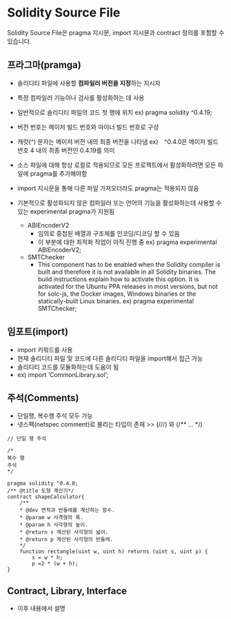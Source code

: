 # Solidity Source File

Solidity Source File은 pragma 지시문, import 지시문과 contract 정의를 포함할 수 있습니다.

## 프라그마(pramga)
- 솔리디티 파일에 사용할 **컴파일러 버전을 지정**하는 지시자
- 특정 컴파일러 기능이나 검사를 활성화하는 데 사용
- 일반적으로 솔리디티 파일의 코드 첫 행에 위치
	ex) pragma solidity ^0.4.19;

- 버전 번호는 메이저 빌드 번호와 마이너 빌드 번호로 구성
- 캐럿(^) 문자는 메이저 버전 내의 최종 버전을 나타냄
	ex)　^0.4.0은 메이저 빌드 번호 4 내의 최종 버전인 0.4.19를 의미

- 소스 파일에 대해 항상 로컬로 적용되므로 모든 프로젝트에서 활성화하려면 모든 파일에 pragma를 추가해야함
- import 지시문을 통해 다른 파일 가져오더라도 pragma는 적용되지 않음
- 기본적으로 활성화되지 않은 컴파일러 또는 언어의 기능을 활성화하는데 사용할 수 있는 experimental pragma가 지원됨

	- ABIEncoderV2
		- 임의로 중첩된 배열과 구조체를 인코딩/디코딩 할 수 있음
		- 이 부분에 대한 최적화 작업이 아직 진행 중
				ex) pragma experimental ABIEncoderV2;
	- SMTChecker
		 - This component has to be enabled when the Solidity compiler is built and therefore it is not available in all Solidity binaries. The build instructions explain how to activate this option. It is activated for the Ubuntu PPA releases in most versions, but not for solc-js, the Docker images, Windows binaries or the statically-built Linux binaries.
		 	ex) pragma experimental SMTChecker;

## 임포트(import)
- import 키워드를 사용
- 현재 솔리디티 파일 및 코드에 다른 솔리디티 파일을 import해서 접근 가능
- 솔리디티 코드를 모듈화하는데 도움이 됨
-  ex) import ‘CommonLibrary.sol’;

## 주석(Comments)
- 단일행, 복수행 주석 모두 가능
- 넷스펙(netspec comment)로 불리는 타입이 존재 >> (///) 와 (/** ... \*/)

```solidity
// 단일 행 주석

/*
복수 행
주석
*/

pragma solidity ^0.4.0;
/** @title 도형 계산기*/
contract shapeCalculator{
    /**
    * @dev 면적과 반둘레를 계산하는 함수.
    * @param w 사격형의 폭.
    * @param h 사각형의 높이.
    * @return s 계산된 사각형의 넓이.
    * @return p 계산된 사각형의 반둘레.
    */
    function rectangle(uint w, uint h) returns (uint s, uint p) {
        s = w * h;
        p =2 * (w + h);
}
```

## Contract, Library, Interface
- 이후 내용에서 설명
